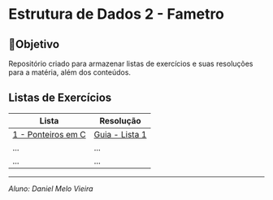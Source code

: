 # Estrutura de Dados 2 - Fametro
## 📍Objetivo
Repositório criado para armazenar listas de exercícios e suas resoluções para a matéria, além dos conteúdos.
## Listas de Exercícios
| Lista  | Resolução |
| ------------- | ------------- |
| [1 - Ponteiros em C](/assets/files/Lista_Exercicio_1_ED2.pdf)  | [Guia - Lista 1](/lista_exercicios_1_ponteiros/guia-lista-1.md)|
| ...  | ...  |
| ...  | ...  |

***
_Aluno: Daniel Melo Vieira_